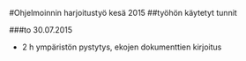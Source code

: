 #Ohjelmoinnin harjoitustyö kesä 2015
##työhön käytetyt tunnit

###to 30.07.2015
* 2 h ympäristön pystytys, ekojen dokumenttien kirjoitus
